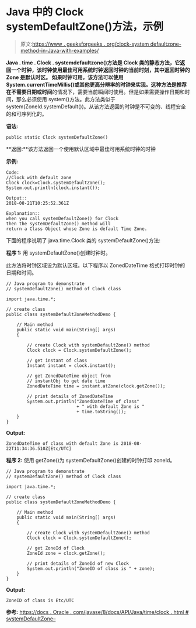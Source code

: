 # Java 中的 Clock systemDefaultZone()方法，示例

> 原文:[https://www . geeksforgeeks . org/clock-system defaultzone-method-in-Java-with-examples/](https://www.geeksforgeeks.org/clock-systemdefaultzone-method-in-java-with-examples/)

**Java . time . Clock . systemdefaultzone()**方法是 Clock 类的静态方法，它返回一个时钟，该时钟使用最佳可用系统时钟返回时钟的当前时刻，其中返回时钟的 Zone 是默认时区。
如果时钟可用，该方法可以使用 System.currentTimeMillis()或其他更高分辨率的时钟来实现。这种方法是**推荐在不需要日期或时间**的情况下，需要当前瞬间时使用。但是如果需要操作日期和时间，那么必须使用 system()方法。此方法类似于 system(ZoneId.systemDefault())。从该方法返回的时钟是不可变的、线程安全的和可序列化的。

**语法:**

```
public static Clock systemDefaultZone()
```

**返回:**该方法返回一个使用默认区域中最佳可用系统时钟的时钟

**示例:**

```
Code:
//Clock with default zone
Clock clock=Clock.systemDefaultZone();
System.out.println(clock.instant());

Output:: 
2018-08-21T10:25:52.361Z

Explanation:: 
when you call systemDefaultZone() for Clock 
then the systemDefaultZone() method will 
return a Class Object whose Zone is default Time Zone.

```

下面的程序说明了 java.time.Clock 类的 systemDefaultZone()方法:

**程序 1:** 用 systemDefaultZone()创建时钟时。

此方法将时钟区域设为默认区域。以下程序以 ZonedDateTime 格式打印时钟的日期和时间。

```
// Java program to demonstrate
// systemDefaultZone() method of Clock class

import java.time.*;

// create class
public class systemDefaultZoneMethodDemo {

    // Main method
    public static void main(String[] args)
    {

        // create Clock with systemDefaultZone() method
        Clock clock = Clock.systemDefaultZone();

        // get instant of class
        Instant instant = clock.instant();

        // get ZonedDateTime object from
        // instantObj to get date time
        ZonedDateTime time = instant.atZone(clock.getZone());

        // print details of ZonedDateTime
        System.out.println("ZonedDateTime of class"
                           + " with default Zone is "
                           + time.toString());
    }
}
```

**Output:**

```
ZonedDateTime of class with default Zone is 2018-08-22T11:34:36.510Z[Etc/UTC]

```

**程序 2:** 使用 getZone()为 systemDefaultZone()创建的时钟打印 zoneId。

```
// Java program to demonstrate
// systemDefaultZone() method of Clock class

import java.time.*;

// create class
public class systemDefaultZoneMethodDemo {

    // Main method
    public static void main(String[] args)
    {

        // create Clock with systemDefaultZone() method
        Clock clock = Clock.systemDefaultZone();

        // get ZoneId of Clock
        ZoneId zone = clock.getZone();

        // print details of ZoneId of new Clock
        System.out.println("ZoneID of class is " + zone);
    }
}
```

**Output:**

```
ZoneID of class is Etc/UTC

```

**参考:**
[https://docs . Oracle . com/javase/8/docs/API/Java/time/clock . html # systemDefaultZone–](https://docs.oracle.com/javase/8/docs/api/java/time/Clock.html#systemDefaultZone--)